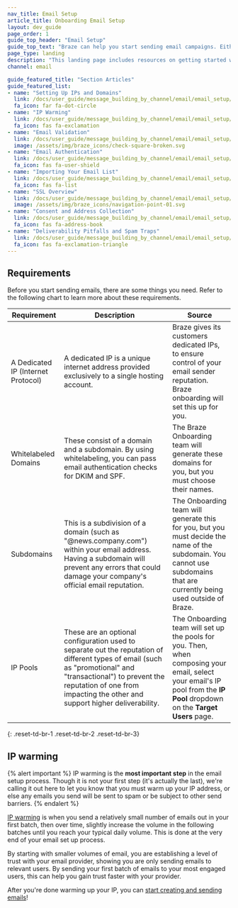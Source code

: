 ```yaml
---
nav_title: Email Setup
article_title: Onboarding Email Setup
layout: dev_guide
page_order: 1
guide_top_header: "Email Setup"
guide_top_text: "Braze can help you start sending email campaigns. Either follow our guides or check out our <a href='https://learning.braze.com/email-onboarding-for-pro-and-enterprise-achieving-high-deliverability' target='_blank'>Email Onboarding</a> Braze Learning course."
page_type: landing
description: "This landing page includes resources on getting started with email campaigns including setting up your IPs and domains, IP warming, email validation, and more."
channel: email

guide_featured_title: "Section Articles"
guide_featured_list:
- name: "Setting Up IPs and Domains"
  link: /docs/user_guide/message_building_by_channel/email/email_setup/setting_up_ips_and_domains/
  fa_icon: far fa-dot-circle
- name: "IP Warming"
  link: /docs/user_guide/message_building_by_channel/email/email_setup/ip_warming/
  fa_icon: fas fa-exclamation
- name: "Email Validation"
  link: /docs/user_guide/message_building_by_channel/email/email_setup/email_validation/
  image: /assets/img/braze_icons/check-square-broken.svg
- name: "Email Authentication"
  link: /docs/user_guide/message_building_by_channel/email/email_setup/authentication/
  fa_icon: fas fa-user-shield
- name: "Importing Your Email List"
  link: /docs/user_guide/message_building_by_channel/email/email_setup/import_your_email_list/
  fa_icon: fas fa-list
- name: "SSL Overview"
  link: /docs/user_guide/message_building_by_channel/email/email_setup/ssl/
  image: /assets/img/braze_icons/navigation-point-01.svg
- name: "Consent and Address Collection"
  link: /docs/user_guide/message_building_by_channel/email/email_setup/consent_and_address_collection/
  fa_icon: fas fa-address-book
- name: "Deliverability Pitfalls and Spam Traps"
  link: /docs/user_guide/message_building_by_channel/email/email_setup/deliverability_pitfalls_and_spam_traps/
  fa_icon: fas fa-exclamation-triangle
---
```


## Requirements

Before you start sending emails, there are some things you need. Refer to the following chart to learn more about these requirements.

| Requirement | Description | Source |
|---|---|---|
| A Dedicated IP (Internet Protocol)| A dedicated IP is a unique internet address provided exclusively to a single hosting account. | Braze gives its customers dedicated IPs, to ensure control of your email sender reputation. Braze onboarding will set this up for you.|
| Whitelabeled Domains | These consist of a domain and a subdomain. By using whitelabeling, you can pass email authentication checks for DKIM and SPF. | The Braze Onboarding team will generate these domains for you, but you must choose their names. |
| Subdomains | This is a subdivision of a domain (such as "@news.company.com") within your email address. Having a subdomain will prevent any errors that could damage your company's official email reputation. | The Onboarding team will generate this for you, but you must decide the name of the subdomain. You cannot use subdomains that are currently being used outside of Braze. |
| IP Pools | These are an optional configuration used to separate out the reputation of different types of email (such as "promotional" and "transactional") to prevent the reputation of one from impacting the other and support higher deliverability. | The Onboarding team will set up the pools for you. Then, when composing your email, select your email's IP pool from the **IP Pool** dropdown on the **Target Users** page.|
{: .reset-td-br-1 .reset-td-br-2 .reset-td-br-3}

## IP warming

{% alert important %}
IP warming is the **most important step** in the email setup process. Though it is not your first step (it's actually the last), we're calling it out here to let you know that you must warm up your IP address, or else any emails you send will be sent to spam or be subject to other send barriers.
{% endalert %}

[IP warming]({{site.baseurl}}/user_guide/message_building_by_channel/email/email_setup/ip_warming/) is when you send a relatively small number of emails out in your first batch, then over time, slightly increase the volume in the following batches until you reach your typical daily volume. This is done at the very end of your email set up process.

By starting with smaller volumes of email, you are establishing a level of trust with your email provider, showing you are only sending emails to relevant users. By sending your first batch of emails to your most engaged users, this can help you gain trust faster with your provider.

After you're done warming up your IP, you can [start creating and sending emails]({{site.baseurl}}/user_guide/message_building_by_channel/email/html_editor/creating_an_email_campaign/)!

<br><br>